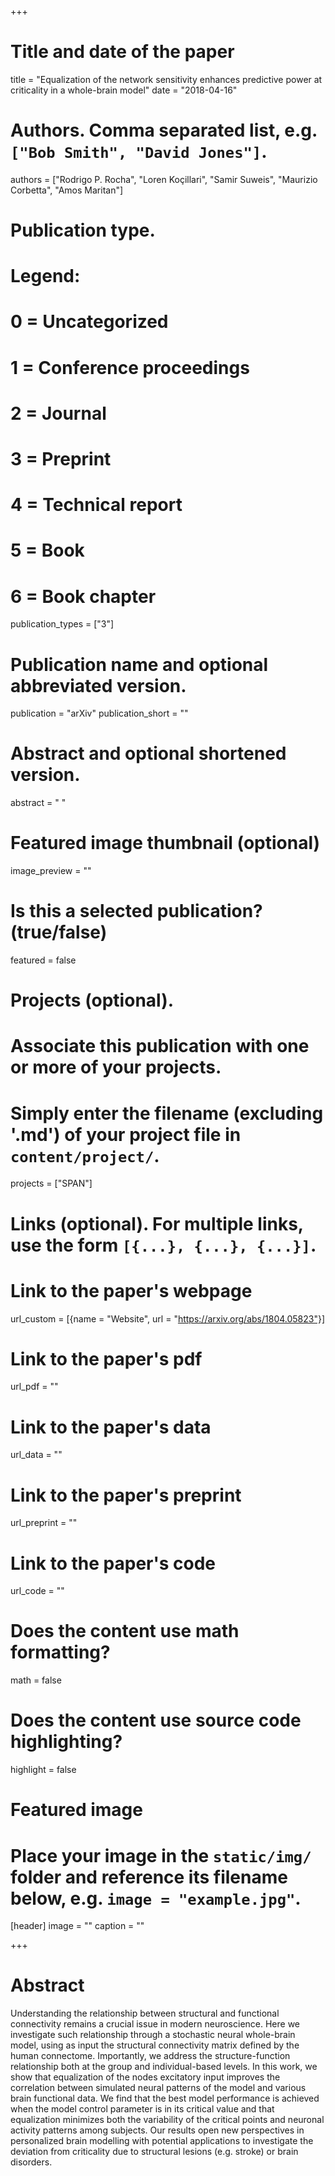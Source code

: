 +++
# Title and date of the paper
title = "Equalization of the network sensitivity enhances predictive power at criticality in a whole-brain model"
date = "2018-04-16"

# Authors. Comma separated list, e.g. `["Bob Smith", "David Jones"]`.
authors = ["Rodrigo P. Rocha", "Loren Koçillari", "Samir Suweis", "Maurizio Corbetta", "Amos Maritan"]

# Publication type.
# Legend:
# 0 = Uncategorized
# 1 = Conference proceedings
# 2 = Journal
# 3 = Preprint
# 4 = Technical report
# 5 = Book
# 6 = Book chapter
publication_types = ["3"]

# Publication name and optional abbreviated version.
publication = "arXiv"
publication_short = ""

# Abstract and optional shortened version.
abstract = " "
# Featured image thumbnail (optional)
image_preview = ""

# Is this a selected publication? (true/false)
featured = false

# Projects (optional).
#   Associate this publication with one or more of your projects.
#   Simply enter the filename (excluding '.md') of your project file in `content/project/`.
projects = ["SPAN"]

# Links (optional). For multiple links, use the form `[{...}, {...}, {...}]`.
# Link to the paper's webpage
url_custom = [{name = "Website", url = "https://arxiv.org/abs/1804.05823"}]
# Link to the paper's pdf
url_pdf = ""
# Link to the paper's data
url_data = ""
# Link to the paper's preprint
url_preprint = ""
# Link to the paper's code
url_code = ""


# Does the content use math formatting?
math = false

# Does the content use source code highlighting?
highlight = false

# Featured image
# Place your image in the `static/img/` folder and reference its filename below, e.g. `image = "example.jpg"`.
[header]
image = ""
caption = ""

+++

# Abstract
Understanding the relationship between structural and functional connectivity remains a crucial issue in modern neuroscience. Here we investigate such relationship through a stochastic neural whole-brain model, using as input the structural connectivity matrix defined by the human connectome. Importantly, we address the structure-function relationship both at the group and individual-based levels. In this work, we show that equalization of the nodes excitatory input improves the correlation between simulated neural patterns of the model and various brain functional data. We find that the best model performance is achieved when the model control parameter is in its critical value and that equalization minimizes both the variability of the critical points and neuronal activity patterns among subjects. Our results open new perspectives in personalized brain modelling with potential applications to investigate the deviation from criticality due to structural lesions (e.g. stroke) or brain disorders.
